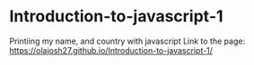 # Introduction-to-javascript-1
Printiing my name, and country with javascript 
Link to the page:
https://olajosh27.github.io/Introduction-to-javascript-1/
